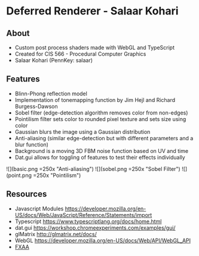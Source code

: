 # Deferred Renderer - Salaar Kohari

## About
- Custom post process shaders made with WebGL and TypeScript
- Created for CIS 566 - Procedural Computer Graphics
- Salaar Kohari (PennKey: salaar)

## Features
- Blinn-Phong reflection model
- Implementation of tonemapping function by Jim Hejl and Richard Burgess-Dawson
- Sobel filter (edge-detection algorithm removes color from non-edges)
- Pointilism filter sets color to rounded pixel texture and sets size using color
- Gaussian blurs the image using a Gaussian distribution
- Anti-aliasing (similar edge-detection but with different parameters and a blur function)
- Background is a moving 3D FBM noise function based on UV and time
- Dat.gui allows for toggling of features to test their effects individually

![](basic.png =250x "Anti-aliasing")
![](sobel.png =250x "Sobel Filter")
![](point.png =250x "Pointilism")

## Resources
- Javascript Modules https://developer.mozilla.org/en-US/docs/Web/JavaScript/Reference/Statements/import
- Typescript https://www.typescriptlang.org/docs/home.html
- dat.gui https://workshop.chromeexperiments.com/examples/gui/
- glMatrix http://glmatrix.net/docs/
- WebGL https://developer.mozilla.org/en-US/docs/Web/API/WebGL_API
- [FXAA](http://blog.simonrodriguez.fr/articles/30-07-2016_implementing_fxaa.html)
